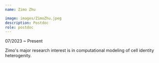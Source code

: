 ```yaml
---
name: Zimo Zhu

image: images/ZimoZhu.jpeg
description: Postdoc
role: postdoc
---
```


07/2023 ~ Present 

Zimo's major research interest is in computational modeling of cell identity heterogenity.
